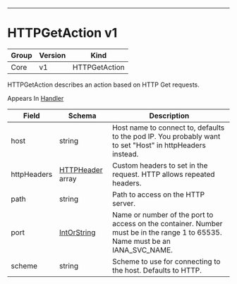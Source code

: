

-----------
# HTTPGetAction v1



Group        | Version     | Kind
------------ | ---------- | -----------
Core | v1 | HTTPGetAction







HTTPGetAction describes an action based on HTTP Get requests.

<aside class="notice">
Appears In <a href="#handler-v1">Handler</a> </aside>

Field        | Schema     | Description
------------ | ---------- | -----------
host | string | Host name to connect to, defaults to the pod IP. You probably want to set "Host" in httpHeaders instead.
httpHeaders | [HTTPHeader](#httpheader-v1) array | Custom headers to set in the request. HTTP allows repeated headers.
path | string | Path to access on the HTTP server.
port | [IntOrString](#intorstring-intstr) | Name or number of the port to access on the container. Number must be in the range 1 to 65535. Name must be an IANA_SVC_NAME.
scheme | string | Scheme to use for connecting to the host. Defaults to HTTP.






